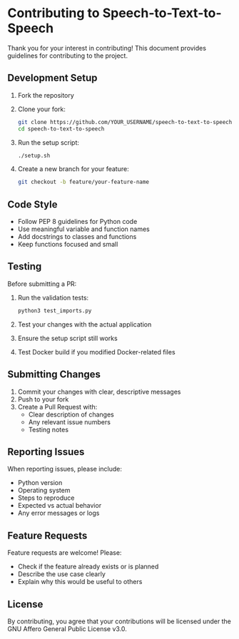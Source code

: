 # Contributing to Speech-to-Text-to-Speech

Thank you for your interest in contributing! This document provides guidelines for contributing to the project.

## Development Setup

1. Fork the repository
2. Clone your fork:
   ```bash
   git clone https://github.com/YOUR_USERNAME/speech-to-text-to-speech.git
   cd speech-to-text-to-speech
   ```

3. Run the setup script:
   ```bash
   ./setup.sh
   ```

4. Create a new branch for your feature:
   ```bash
   git checkout -b feature/your-feature-name
   ```

## Code Style

- Follow PEP 8 guidelines for Python code
- Use meaningful variable and function names
- Add docstrings to classes and functions
- Keep functions focused and small

## Testing

Before submitting a PR:

1. Run the validation tests:
   ```bash
   python3 test_imports.py
   ```

2. Test your changes with the actual application
3. Ensure the setup script still works
4. Test Docker build if you modified Docker-related files

## Submitting Changes

1. Commit your changes with clear, descriptive messages
2. Push to your fork
3. Create a Pull Request with:
   - Clear description of changes
   - Any relevant issue numbers
   - Testing notes

## Reporting Issues

When reporting issues, please include:

- Python version
- Operating system
- Steps to reproduce
- Expected vs actual behavior
- Any error messages or logs

## Feature Requests

Feature requests are welcome! Please:

- Check if the feature already exists or is planned
- Describe the use case clearly
- Explain why this would be useful to others

## License

By contributing, you agree that your contributions will be licensed under the GNU Affero General Public License v3.0.
